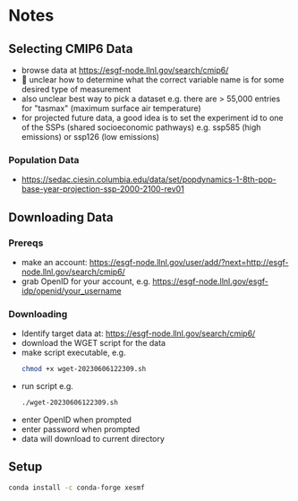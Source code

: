 # Notes

## Selecting CMIP6 Data
- browse data at https://esgf-node.llnl.gov/search/cmip6/
- 🤷 unclear how to determine what the correct variable name is for some desired type of measurement
- also unclear best way to pick a dataset e.g. there are > 55,000 entries for "tasmax" (maximum surface air temperature)
- for projected future data, a good idea is to set the experiment id to one of the SSPs (shared socioeconomic pathways) e.g. ssp585 (high emissions) or ssp126 (low emissions)
### Population Data
- https://sedac.ciesin.columbia.edu/data/set/popdynamics-1-8th-pop-base-year-projection-ssp-2000-2100-rev01

## Downloading Data
### Prereqs
- make an account: https://esgf-node.llnl.gov/user/add/?next=http://esgf-node.llnl.gov/search/cmip6/
- grab OpenID for your account, e.g. https://esgf-node.llnl.gov/esgf-idp/openid/your_username

### Downloading
- Identify target data at: https://esgf-node.llnl.gov/search/cmip6/
- download the WGET script for the data
- make script executable, e.g. 
    ```bash
    chmod +x wget-20230606122309.sh
    ```
- run script e.g. 
    ```bash
    ./wget-20230606122309.sh
    ```
- enter OpenID when prompted
- enter password when prompted
- data will download to current directory


## Setup
```bash
conda install -c conda-forge xesmf
```